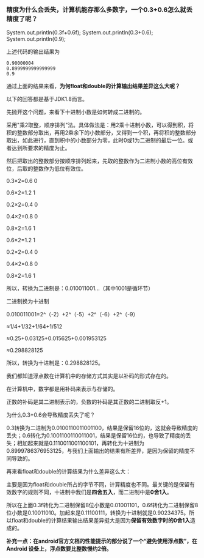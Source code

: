 ### 精度为什么会丢失，计算机能存那么多数字，一个0.3+0.6怎么就丢精度了呢？

System.out.println(0.3f+0.6f);
System.out.println(0.3+0.6);
System.out.println(0.9);

上述代码的输出结果为

```
0.90000004
0.8999999999999999
0.9
```
通过上面的结果来看，**为何float和double的计算输出结果差异这么大呢？**

以下的回答都是基于JDK1.8而言。

先抛开这个问题，来看下十进制小数是如何转成二进制的。

采用"乘2取整，顺序排列"法。具体做法是：用2乘十进制小数，可以得到积，将积的整数部分取出，再用2乘余下的小数部分，又得到一个积，再将积的整数部分取出，如此进行，直到积中的小数部分为零，此时0或1为二进制的最后一位。或者达到所要求的精度为止。

然后把取出的整数部分按顺序排列起来，先取的整数作为二进制小数的高位有效位，后取的整数作为低位有效位。

0.3×2=0.6 0

0.6×2=1.2 1

0.2×2=0.4 0

0.4×2=0.8 0

0.8×2=1.6 1

0.6×2=1.2 1

0.2×2=0.4 0

0.4×2=0.8 0

0.8×2=1.6 1

所以，转换为二进制是：0.010011001…（其中1001是循环节）

二进制换为十进制

0.010011001=2^（-2）+2^（-5）+2^（-6）+2^（-9）

≈1/4+1/32+1/64+1/512

≈0.25+0.03125+0.015625+0.001953125

≈0.298828125

所以，转换为十进制是：0.298828125。

我们都知道浮点数在计算机中的存储方式其实是以补码的形式存在的。

在计算机中，数字都是用补码来表示与存储的。

正数的补码是其二进制表示的，负数的补码是其正数的二进制取反+1。

为什么0.3+0.6会导致精度丢失了呢？

0.3转换为二进制为0.0100110011001100，结果是保留16位的，这就会导致精度的丢失；0.6转化为0.1001100110011001，结果是保留16位的，也导致了精度的丢失；相加起来就是0.1110011001100101，再转化为十进制为0.8999786376953125，与我们上面输出的结果有所差异，是因为保留的精度不同导致的。

再来看float和double的计算结果为什么差异这么大：

主要是因为float和double所占的字节不同，计算精度也不同。最关键的是保留有效数字的规则不同，十进制中我们是**四舍五入**，而二进制中是**0舍1入**。

所以在上面0.3f转化为二进制保留8位小数是0.01001101，0.6f转化为二进制保留8位小数是0.10011010。加起来是0.11100111，转换为十进制就是0.90234375。所以float和double的计算结果输出结果差异挺大是因为**保留有效数字时的0舍1入**造成的。

**补充一点：在android官方文档的性能提示的部分说了一个“避免使用浮点数”，在 Android 设备上，浮点数要比整数慢约2倍。**

